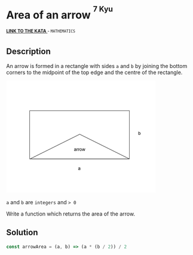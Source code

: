 <h1>Area of an arrow <sup><sup>7 Kyu</sup></sup></h1>

<sup>
  <a href="https://www.codewars.com/kata/589478160c0f8a40870000bc">
    <strong>LINK TO THE KATA</strong>
  </a> - <code>MATHEMATICS</code>
</sup>

## Description

An arrow is formed in a rectangle with sides `a` and `b` by joining the bottom corners to the midpoint of the top edge and the centre of the rectangle.

![arrow](../images/area-of-an-arrow.png)


`a` and `b` are `integers` and `> 0`

Write a function which returns the area of the arrow.

## Solution

```javascript
const arrowArea = (a, b) => (a * (b / 2)) / 2
```
